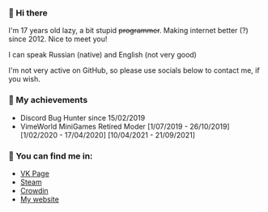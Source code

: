 ### 👋 Hi there 
I'm 17 years old lazy, a bit stupid ~~programmer~~. Making internet better (?) since 2012. Nice to meet you!

I can speak Russian (native) and English (not very good)

I'm not very active on GitHub, so please use socials below to contact me, if you wish.

### 🔰 My achievements
* Discord Bug Hunter since 15/02/2019
* VimeWorld MiniGames Retired Moder [1/07/2019 - 26/10/2019] [1/02/2020 - 17/04/2020] [10/04/2021 - 21/09/2021]

### 🌃 You can find me in:
* [VK Page](https://vk.com/id233376981)
* [Steam](https://steamcommunity.com/id/fusionboredone)
* [Crowdin](https://crowdin.com/profile/7fusionprime)
* [My website](https://fusionprime.tech)
